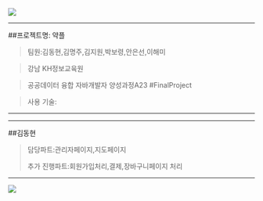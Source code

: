 <img src="https://capsule-render.vercel.app/api?type=Soft&color=278b81&height=150&section=header&text=약플&fontSize=70&&strokeWidth=3"  />

---
##프로젝트명: 약플


>
> 팀원:김동현,김명주,김지원,박보령,안은선,이해미


>
> 강남 KH정보교육원 


>
> 공공데이터 융합 자바개발자 양성과정A23 #FinalProject


>
> 사용 기술:


---
---
##김동현


> 담당파트:관리자페이지,지도페이지
>
> 
> 추가 진행파트:회원가입처리,결제,장바구니페이지 처리
>
> 
---


<img src="https://capsule-render.vercel.app/api?type=Soft&color=278b81&height=150&section=footer&text=&fontSize=70" />
